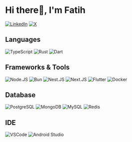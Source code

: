 # Hi there👋, I'm Fatih

<!-- ## Contact With Me -->

[![LinkedIn](https://img.shields.io/badge/linkedin-0966c2?style=for-the-badge&logo=linkedin&logoColor=white)](https://www.linkedin.com/in/fatihbarackilic)
[![X](https://img.shields.io/badge/X-000000?style=for-the-badge&logo=x&logoColor=white)](https://twitter.com/BarackilicFatih)

<!-- ## Language & Tools -->

## Languages

![TypeScript](https://img.shields.io/badge/TypeScript-0d1117?style=for-the-badge&logo=typescript&logoColor=white)
![Rust](https://img.shields.io/badge/Rust-0d1117?style=for-the-badge&logo=rust&logoColor=white)
![Dart](https://img.shields.io/badge/Dart-0d1117?style=for-the-badge&logo=dart&logoColor=white)

## Frameworks & Tools

![Node.JS](https://img.shields.io/badge/node.js-0d1117?style=for-the-badge&logo=node.js&logoColor=white)
![Bun](https://img.shields.io/badge/Bun-0d1117?style=for-the-badge&logo=bun&logoColor=white)
![Nest.JS](https://img.shields.io/badge/Nest.js-0d1117?style=for-the-badge&logo=nestjs&logoColor=white)
![Next.JS](https://img.shields.io/badge/Next.js-0d1117?style=for-the-badge&logo=nextdotjs&logoColor=white)
![Flutter](https://img.shields.io/badge/Flutter-0d1117?style=for-the-badge&logo=flutter&logoColor=white)
![Docker](https://img.shields.io/badge/Docker-0d1117?style=for-the-badge&logo=docker&logoColor=white)

## Database

![PostgreSQL](https://img.shields.io/badge/PostgreSQL-0d1117?style=for-the-badge&logo=postgresql&logoColor=white)
![MongoDB](https://img.shields.io/badge/MongoDB-0d1117?style=for-the-badge&logo=mongodb&logoColor=white)
![MySQL](https://img.shields.io/badge/MySQL-0d1117?style=for-the-badge&logo=mysql&logoColor=white)
![Redis](https://img.shields.io/badge/redis-0d1117.svg?&style=for-the-badge&logo=redis&logoColor=white)

## IDE

![VSCode](https://img.shields.io/badge/VSCode-0d1117?style=for-the-badge&logo=visual%20studio%20code&logoColor=white)
![Android Studio](https://img.shields.io/badge/Android_Studio-0d1117?style=for-the-badge&logo=android-studio&logoColor=white)
